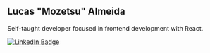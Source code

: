 ## Lucas "Mozetsu" Almeida

Self-taught developer focused in frontend development with React.

[![LinkedIn Badge](https://img.shields.io/badge/Mozetsu-424a53?style=flat-square&labelColor=424a53&logo=linkedin&logoColor=white&link=https://www.linkedin.com/in/mozetsu)](https://www.linkedin.com/in/mozetsu/)
